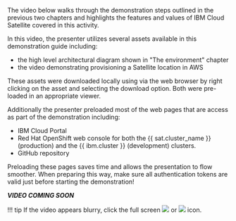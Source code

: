 The video below walks through the demonstration steps outlined in the previous two chapters and highlights the features and values of IBM Cloud Satellite covered in this activity.

In this video, the presenter utilizes several assets available in this demonstration guide including:

- the high level architectural diagram shown in "The environment" chapter
- the video demonstrating provisioning a Satellite location in AWS

These assets were downloaded locally using via the web browser by right clicking on the asset and selecting the download option. Both were pre-loaded in an appropriate viewer.

Additionally the presenter preloaded most of the web pages that are access as part of the demonstration including:

- IBM Cloud Portal
- Red Hat OpenShift web console for both the {{ sat.cluster_name }} (production) and the {{ ibm.cluster }} (development) clusters.
- GitHub repository

Preloading these pages saves time and allows the presentation to flow smoother. When preparing this way, make sure all authentication tokens are valid just before starting the demonstration!

***VIDEO COMING SOON***
<!-- 
![type:video](./_videos/IBMCloudSatellite-Seller-L3-ProvisionLocation-final.mp4) -->

!!! tip
    If the video appears blurry, click the full screen ![](_attachments/FullScreenVideo.png) or ![](_attachments/FullScreenVideo3.png) icon.